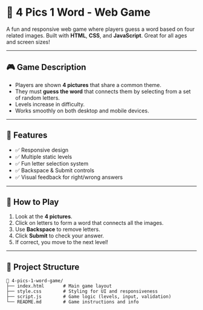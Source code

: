 # 🧩 4 Pics 1 Word - Web Game

A fun and responsive web game where players guess a word based on four related images. Built with **HTML**, **CSS**, and **JavaScript**. Great for all ages and screen sizes!

---

## 🎮 Game Description

- Players are shown **4 pictures** that share a common theme.
- They must **guess the word** that connects them by selecting from a set of random letters.
- Levels increase in difficulty.
- Works smoothly on both desktop and mobile devices.

---

## 🚀 Features

- ✅ Responsive design
- ✅ Multiple static levels
- ✅ Fun letter selection system
- ✅ Backspace & Submit controls
- ✅ Visual feedback for right/wrong answers

---

## 🧩 How to Play

1. Look at the **4 pictures**.
2. Click on letters to form a word that connects all the images.
3. Use **Backspace** to remove letters.
4. Click **Submit** to check your answer.
5. If correct, you move to the next level!

---

## 📂 Project Structure

```plaintext
📁 4-pics-1-word-game/
├── index.html       # Main game layout
├── style.css        # Styling for UI and responsiveness
├── script.js        # Game logic (levels, input, validation)
└── README.md        # Game instructions and info
